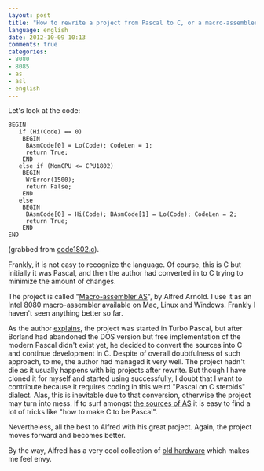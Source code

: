 ```yaml
---
layout: post
title: "How to rewrite a project from Pascal to C, or a macro-assembler for Intel 8080"
language: english
date: 2012-10-09 10:13
comments: true
categories: 
- 8080
- 8085
- as
- asl
- english
---
```

Let's look at the code:

    BEGIN
       if (Hi(Code) == 0)
        BEGIN
         BAsmCode[0] = Lo(Code); CodeLen = 1;
         return True;
        END
       else if (MomCPU <= CPU1802)
        BEGIN
         WrError(1500);
         return False;
        END
       else
        BEGIN
         BAsmCode[0] = Hi(Code); BAsmCode[1] = Lo(Code); CodeLen = 2;
         return True;
        END
    END

(grabbed from [code1802.c][]).

[code1802.c]: https://github.com/begoon/asl/blob/master/code1802.c#L46

Frankly, it is not easy to recognize the language. Of course, this is C but
initially it was Pascal, and then the author had converted in to C trying to
minimize the amount of changes.

The project is called "[Macro-assembler AS][]", by Alfred Arnold. I use it
as an Intel 8080 macro-assembler available on Mac, Linux and Windows.
Frankly I haven't seen anything better so far.

[Macro-assembler AS]: http://john.ccac.rwth-aachen.de:8000/as/

As the author [explains][Why Pascal], the project was started in Turbo Pascal,
but after Borland had abandoned the DOS version but free implementation of the
modern Pascal didn't exist yet, he decided to convert the sources into C
and continue development in C. Despite of overall doubtfulness of such
approach, to me, the author had managed it very well. The project hadn't
die as it usually happens with big projects after rewrite. But though I
have cloned it for myself and started using successfully, I doubt
that I want to contribute because it requires coding in this weird
"Pascal on C steroids" dialect. Alas, this is inevitable due to that
conversion, otherwise the project may turn into mess. If to surf amongst
[the sources of AS][asl] it is easy to find a lot of tricks like "how
to make C to be Pascal".

[Why Pascal]: http://john.ccac.rwth-aachen.de:8000/as/as_EN.html#sect_I_1_
[asl]: https://github.com/begoon/asl

Nevertheless, all the best to Alfred with his great project. Again, the 
project moves forward and becomes better.

By the way, Alfred has a very cool collection of [old hardware][] which makes
me feel envy. 

[old hardware]: http://john.ccac.rwth-aachen.de:8000/alf/index.html#collection
